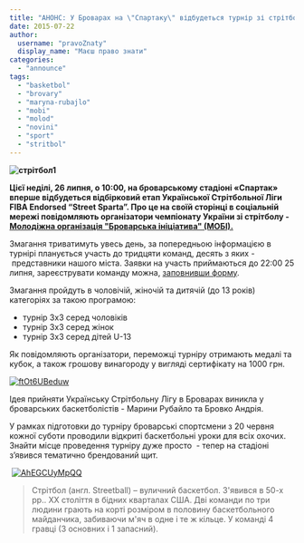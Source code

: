 ```yaml
---
title: "АНОНС: У Броварах на \"Спартаку\" відбудеться турнір зі стрітболу \"Street Sparta\""
date: 2015-07-22
author: 
  username: "pravoZnaty"
  display_name: "Маєш право знати"
categories: 
  - "announce"
tags: 
  - "basketbol"
  - "brovary"
  - "maryna-rubajlo"
  - "mobi"
  - "molod"
  - "novini"
  - "sport"
  - "stritbol"
---
```


**![стрітбол1](https://mpz.brovary.org/wp-content/uploads/2015/07/8TGZlx6jQSc.jpg)**

**Цієї неділі, 26 липня, о 10:00, на броварському стадіоні «Спартак» вперше відбудеться відбірковий етап Української Стрітбольної Ліги FIBA Endorsed “Street Sparta”. Про це на своїй сторінці в соціальній мережі повідомляють організатори чемпіонату України зі стрітболу - [Молодіжна організація "Броварська ініціатива" (МОБІ).](https://vk.com/street_sparta)**

Змагання триватимуть увесь день, за попередньою інформацією в турнірі планується участь до тридцяти команд, десять з яких -  представники нашого міста. Заявки на участь приймаються до 22:00 25 липня, зареєструвати команду можна, [заповнивши форму](http://streetball.in.ua/registration-streetsparta.html).

Змагання пройдуть в чоловічій, жіночій та дитячій (до 13 років) категоріях за такою програмою:

- турнір 3х3 серед чоловіків
- турнір 3х3 серед жінок
- турнір 3х3 серед дітей U-13

Як повідомляють організатори, переможці турніру отримають медалі та кубок, а також грошову винагороду у вигляді сертифікату на 1000 грн.

[![ftOt6UBeduw](https://mpz.brovary.org/wp-content/uploads/2015/07/ftOt6UBeduw.jpg)](https://mpz.brovary.org/wp-content/uploads/2015/07/ftOt6UBeduw.jpg)

Ідея прийняти Українську Стрітбольну Лігу в Броварах виникла у броварських баскетболістів - Марини Рубайло та Бровко Андрія.

У рамках підготовки до турніру броварські спортсмени з 20 червня кожної суботи проводили відкриті баскетбольні уроки для всіх охочих. Знайти місце проведення турніру дуже просто  - тепер на стадіоні з’явився тематично брендований щит.

 [![AhEGCUyMpQQ](https://mpz.brovary.org/wp-content/uploads/2015/07/AhEGCUyMpQQ.jpg)](https://mpz.brovary.org/wp-content/uploads/2015/07/AhEGCUyMpQQ.jpg)

> Стрітбол (англ. Streetball) – вуличний баскетбол. З'явився в 50-х рр.. XX століття в бідних кварталах США. Дві команди по три людини грають на корті розміром в половину баскетбольного майданчика, забиваючи м'яч в одне і те ж кільце. У команді 4 гравці (3 основних і 1 запасний).
